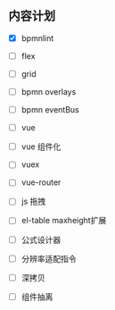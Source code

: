 ## 内容计划

- [x] bpmnlint
- [ ] flex
- [ ] grid
- [ ] bpmn overlays
- [ ] bpmn eventBus
- [ ] vue
- [ ] vue 组件化
- [ ] vuex
- [ ] vue-router
- [ ] js 拖拽
- [ ] el-table maxheight扩展
- [ ] 公式设计器
- [ ] 分辨率适配指令
- [ ] 深拷贝
- [ ] 组件抽离

